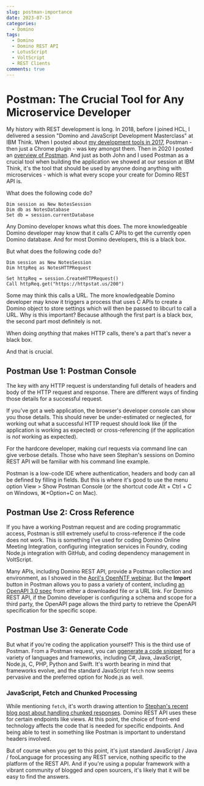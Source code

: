 ```yaml
---
slug: postman-importance
date: 2023-07-15
categories:
  - Domino
tags: 
  - Domino
  - Domino REST API
  - LotusScript
  - VoltScript
  - REST Clients
comments: true
---
```

# Postman: The Crucial Tool for Any Microservice Developer

My history with REST development is long. In 2018, before I joined HCL, I delivered a session "Domino and JavaScript Development Masterclass" at IBM Think. When I posted about [my development tools in 2017](./2017-05-26-my-dev-tools-2.md), Postman - then just a Chrome plugin - was key amongst them. Then in 2020 I posted an [overview of Postman](./2020-07-05-postman.md). And just as both John and I used Postman as a crucial tool when building the application we showed at our session at IBM Think, it's the tool that should be used by anyone doing anything with microservices - which is what every scope your create for Domino REST API is.

<!-- more -->

What does the following code do?

```vbscript
Dim session as New NotesSession
Dim db as NotesDatabase
Set db = session.currentDatabase
```

Any Domino developer knows what this does. The more knowledgeable Domino developer may know that it calls C APIs to get the currently open Domino database. And for most Domino developers, this is a black box.

But what does the following code do?

```vbscript
Dim session as New NotesSession
Dim httpReq as NotesHTTPRequest

Set httpReq = session.CreateHTTPRequest()
Call httpReq.get("https://httpstat.us/200")
```

Some may think this calls a URL. The more knowledgeable Domino developer may know it triggers a process that uses C APIs to create a Domino object to store settings which will then be passed to libcurl to call a URL. Why is this important? Because although the first part is a black box, the second part most definitely is not.

When doing *anything* that makes HTTP calls, there's a part that's never a black box.

And that is crucial.

## Postman Use 1: Postman Console

The key with any HTTP request is understanding full details of headers and body of the HTTP request and response. There are different ways of finding those details for a successful request.

If you've got a web application, the browser's developer console can show you those details. This should never be under-estimated or neglected, for working out what a successful HTTP request should look like (if the application is working as expected) or cross-referencing (if the application is *not* working as expected).

For the hardcore developer, making curl requests via command line can give verbose details. Those who have seen Stephan's sessions on Domino REST API will be familiar with his command line example.

Postman is a low-code IDE where authentication, headers and body can all be defined by filling in fields. But this is where it's good to use the menu option View > Show Postman Console (or the shortcut code Alt + Ctrl + C on Windows, ⌘+Option+C on Mac).

## Postman Use 2: Cross Reference

If you have a working Postman request and are coding programmatic access, Postman is still extremely useful to cross-reference if the code does not work. This is something I've used for coding Domino Online Meeting Integration, configuring integration services in Foundry, coding Node.js integration with GitHub, and coding dependency management in VoltScript.

Many APIs, including Domino REST API, provide a Postman collection and environment, as I showed in the [April's OpenNTF webinar](https://openntf.org/webinars). But the **Import** button in Postman allows you to pass a variety of content, including [an OpenAPI 3.0 spec](https://learning.postman.com/docs/integrations/available-integrations/working-with-openAPI/) from either a downloaded file or a URL link. For Domino REST API, if the Domino developer is configuring a schema and scope for a third party, the OpenAPI page allows the third party to retrieve the OpenAPI specification for the specific scope.

## Postman Use 3: Generate Code

But what if you're coding the application yourself? This is the third use of Postman. From a Postman request, you can g[generate a code snippet](https://learning.postman.com/docs/sending-requests/generate-code-snippets/#generating-code-snippets-in-postman) for a variety of languages and frameworks, including C#, Java, JavaScript, Node.js, C, PHP, Python and Swift. It's worth bearing in mind that frameworks evolve, and the standard JavaScript `fetch` now seems pervasive and the preferred option for Node.js as well.

### JavaScript, Fetch and Chunked Processing

While mentioning `fetch`, it's worth drawing attention to [Stephan's recent blog post about handling chunked responses](https://wissel.net/blog/2023/07/handle-http-chunked-responses.html). Domino REST API uses these for certain endpoints like views. At this point, the choice of front-end technology affects the code that is needed for specific endpoints. And being able to test in something like Postman is important to understand headers involved.

But of course when you get to this point, it's just standard JavaScript / Java / fooLanguage for processing any REST service, nothing specific to the platform of the REST API. And if you're using a popular framework with a vibrant community of blogged and open sourcers, it's likely that it will be easy to find the answers.
